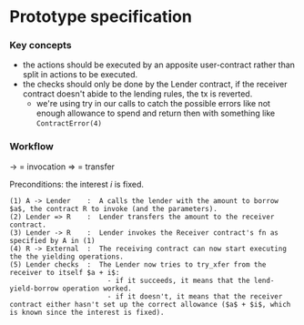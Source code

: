 # Prototype specification

### Key concepts
- the actions should be executed by an apposite user-contract rather than split in actions to be executed.
- the checks should only be done by the Lender contract, if the receiver contract doesn't abide to the lending rules, the tx is reverted.
  - we're using try in our calls to catch the possible errors like not enough allowance to spend and return then with something like `ContractError(4)`

### Workflow

-> = invocation
=> = transfer

Preconditions: the interest $i$ is fixed.

```
(1) A -> Lender    :  A calls the lender with the amount to borrow $a$, the contract R to invoke (and the parameters).
(2) Lender => R    :  Lender transfers the amount to the receiver contract.
(3) Lender -> R    :  Lender invokes the Receiver contract's fn as specified by A in (1)
(4) R -> External  :  The receiving contract can now start executing the the yielding operations.
(5) Lender checks  :  The Lender now tries to try_xfer from the receiver to itself $a + i$:
					   	- if it succeeds, it means that the lend-yield-borrow operation worked.
						- if it doesn't, it means that the receiver contract either hasn't set up the correct allowance ($a$ + $i$, which is known since the interest is fixed).
```
